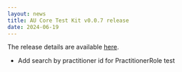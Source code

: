 ```yaml
---
layout: news
title: AU Core Test Kit v0.0.7 release
date: 2024-06-19
---
```


The release details are available [here](https://github.com/hl7au/au-fhir-core-inferno/releases/tag/v0.0.7). 


<!-- break -->

* Add search by practitioner id for PractitionerRole test
